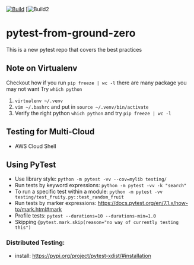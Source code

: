 [![Build](https://github.com/noahgift/pytest-from-ground-zero/actions/workflows/build.yml/badge.svg)](https://github.com/noahgift/pytest-from-ground-zero/actions/workflows/build.yml)
[![Build2](https://codebuild.us-east-1.amazonaws.com/badges?uuid=eyJlbmNyeXB0ZWREYXRhIjoiZGhyL002azVxblZhdDFUOXM3ZHlYSmdYQ2xobnl2Unh6TTNOOG96bVEzYXN3ZXQ4TFhvSzN3bDcrWVR4b1FVSTJseFltWWhlbk9DTzAycE1VT0Mrbnk4PSIsIml2UGFyYW1ldGVyU3BlYyI6IkJ1VG9FMGJjUGx2K29wSi8iLCJtYXRlcmlhbFNldFNlcmlhbCI6MX0%3D&branch=main)
# pytest-from-ground-zero
This is a new pytest repo that covers the best practices

## Note on Virtualenv
Checkout how if you run `pip freeze | wc -l` there are many package you may not want
Try `which python`

1. `virtualenv ~/.venv`
2. `vim ~/.bashrc` and put in `source ~/.venv/bin/activate`
3.  Verify the right python `which python` and try `pip freeze | wc -l`

## Testing for Multi-Cloud

* AWS Cloud Shell

## Using PyTest

* Use library style:  `python -m pytest -vv --cov=mylib testing/`
* Run tests by keyword expressions: `python -m pytest -vv -k "search"`
* To run a specific test within a module: `python -m pytest -vv testing/test_fruity.py::test_random_fruit`
* Run tests by marker expressions: https://docs.pytest.org/en/7.1.x/how-to/mark.html#mark
* Profile tests: `pytest --durations=10 --durations-min=1.0`
* Skipping `@pytest.mark.skip(reason="no way of currently testing this")`

### Distributed Testing: 

* install: https://pypi.org/project/pytest-xdist/#installation



